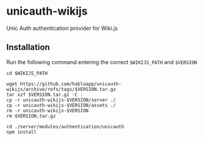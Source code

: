 # unicauth-wikijs
Unic Auth authentication provider for Wiki.js

## Installation

Run the following command entering the correct `$WIKIJS_PATH` and `$VERSION`

```shell
cd $WIKIJS_PATH

wget https://github.com/habloapp/unicauth-wikijs/archive/refs/tags/$VERSION.tar.gz
tar xzf $VERSION.tar.gz -C .
cp -r unicauth-wikijs-$VERSION/server ./
cp -r unicauth-wikijs-$VERSION/assets ./
rm -r unicauth-wikijs-$VERSION
rm $VERSION.tar.gz

cd ./server/modules/authentication/unicauth
npm install
```